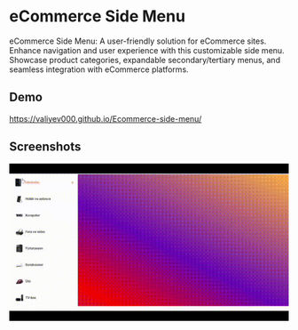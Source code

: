 
# eCommerce Side Menu

eCommerce Side Menu: A user-friendly solution for eCommerce sites. Enhance navigation and user experience with this customizable side menu. Showcase product categories, expandable secondary/tertiary menus, and seamless integration with eCommerce platforms.




## Demo

https://valiyev000.github.io/Ecommerce-side-menu/


## Screenshots

![Screenshot](side-menu-final.gif)
